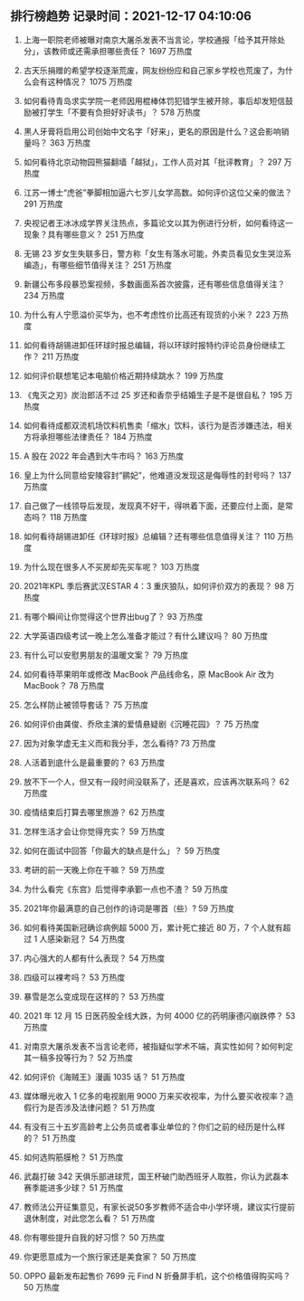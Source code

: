 
## 排行榜趋势 记录时间：2021-12-17 04:10:06
  
  1. 上海一职院老师被曝对南京大屠杀发表不当言论，学校通报「给予其开除处分」，该教师或还需承担哪些责任？ 1697 万热度
    
  2. 古天乐捐赠的希望学校逐渐荒废，网友纷纷应和自己家乡学校也荒废了，为什么会有这种情况？ 1075 万热度
    
  3. 如何看待青岛求实学院一老师因用棍棒体罚犯错学生被开除，事后却发短信鼓励被打学生「不要有负担好好读书」？ 578 万热度
    
  4. 黑人牙膏将启用公司创始中文名字「好来」，更名的原因是什么？这会影响销量吗？ 363 万热度
    
  5. 如何看待北京动物园熊猫翻墙「越狱」，工作人员对其「批评教育」？ 297 万热度
    
  6. 江苏一博士“虎爸”拳脚相加逼六七岁儿女学高数。如何评价这位父亲的做法？ 291 万热度
    
  7. 央视记者王冰冰成学界关注热点，多篇论文以其为例进行分析，如何看待这一现象？具有哪些意义？ 251 万热度
    
  8. 无锡 23 岁女生失联多日，警方称「女生有落水可能，外卖员看见女生哭泣系编造」，有哪些细节值得关注？ 251 万热度
    
  9. 新疆公布多段暴恐案视频，多数画面系首次披露，还有哪些信息值得关注？ 234 万热度
    
  10. 为什么有人宁愿溢价买华为，也不考虑性价比高还有现货的小米？ 223 万热度
    
  11. 如何看待胡锡进卸任环球时报总编辑，将以环球时报特约评论员身份继续工作？ 211 万热度
    
  12. 如何评价联想笔记本电脑价格近期持续跳水？ 199 万热度
    
  13. 《鬼灭之刃》炭治郎活不过 25 岁还和香奈乎结婚生子是不是很自私？ 195 万热度
    
  14. 如何看待成都双流机场饮料机售卖「缩水」饮料，该行为是否涉嫌违法，相关方将承担哪些法律责任？ 184 万热度
    
  15. A 股在 2022 年会遇到大牛市吗？ 163 万热度
    
  16. 皇上为什么同意给安陵容封“鹂妃”，他难道没发现这是侮辱性的封号吗？ 137 万热度
    
  17. 自己做了一线领导后发现，发现真不好干，得哄着下面，还要应付上面，是常态吗？ 118 万热度
    
  18. 如何看待胡锡进卸任《环球时报》总编辑？还有哪些信息值得关注？ 110 万热度
    
  19. 为什么现在很多人不买房却先买车呢？ 103 万热度
    
  20. 2021年KPL 季后赛武汉ESTAR 4：3 重庆狼队，如何评价双方的表现？ 98 万热度
    
  21. 有哪个瞬间让你觉得这个世界出bug了？ 93 万热度
    
  22. 大学英语四级考试一晚上怎么准备才能过？有什么建议吗？ 80 万热度
    
  23. 有什么可以安慰男朋友的温暖文案？ 79 万热度
    
  24. 如何看待苹果明年或修改 MacBook 产品线命名，原 MacBook Air 改为 MacBook？ 78 万热度
    
  25. 怎么样防止被领导套话？ 75 万热度
    
  26. 如何评价由龚俊、乔欣主演的爱情悬疑剧《沉睡花园》？ 75 万热度
    
  27. 因为对象学虚无主义而和我分手，怎么看待? 73 万热度
    
  28. 人活着到底什么是最重要的？ 63 万热度
    
  29. 放不下一个人，但又有一段时间没联系了，还是喜欢，应该再次联系吗？ 62 万热度
    
  30. 疫情结束后打算去哪里旅游？ 62 万热度
    
  31. 怎样生活才会让你觉得充实？ 59 万热度
    
  32. 如何在面试中回答「你最大的缺点是什么」？ 59 万热度
    
  33. 考研的前一天晚上你在干嘛？ 59 万热度
    
  34. 为什么看完《东宫》后觉得李承鄞一点也不渣？ 59 万热度
    
  35. 2021年你最满意的自己创作的诗词是哪首（些）? 59 万热度
    
  36. 如何看待美国新冠确诊病例超 5000 万，累计死亡接近 80 万，7 个人就有超过 1 人感染新冠？ 54 万热度
    
  37. 内心强大的人都有什么表现？ 54 万热度
    
  38. 四级可以裸考吗？ 53 万热度
    
  39. 暴雪是怎么变成现在这样的？ 53 万热度
    
  40. 2021 年 12 月 15 日医药股全线大跌，为何 4000 亿的药明康德闪崩跌停？ 53 万热度
    
  41. 对南京大屠杀发表不当言论老师，被指疑似学术不端，真实性如何？如何判定其一稿多投等行为？ 52 万热度
    
  42. 如何评价《海贼王》漫画 1035 话？ 51 万热度
    
  43. 媒体曝光收入 1 亿多的电视剧用 9000 万来买收视率，为什么要买收视率？造假行为是否涉及法律问题？ 51 万热度
    
  44. 有没有三十五岁高龄考上公务员或者事业单位的？你们之前的经历是什么样的？ 51 万热度
    
  45. 如何选购筋膜枪？ 51 万热度
    
  46. 武磊打破 342 天俱乐部进球荒，国王杯破门助西班牙人取胜，你认为武磊本赛季能进多少球？ 51 万热度
    
  47. 教师法公开征集意见，有家长说50多岁教师不适合中小学环境，建议实行提前退休制度，对此您怎么看？ 51 万热度
    
  48. 你有哪些提升自我的好习惯？ 50 万热度
    
  49. 你更愿意成为一个旅行家还是美食家？ 50 万热度
    
  50. OPPO 最新发布起售价 7699 元 Find N 折叠屏手机，这个价格值得购买吗？ 50 万热度
    